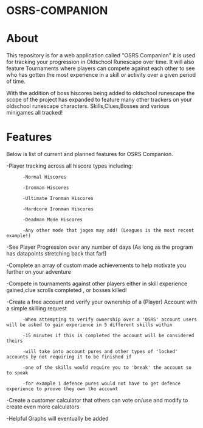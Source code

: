 # OSRS-COMPANION

# About

This repository is for a web application called "OSRS Companion" it is used for tracking your progression in Oldschool Runescape
over time. It will also feature Tournaments where players can compete against each other to see who has gotten the most experience in a
skill or activity over a given period of time.

With the addition of boss hiscores being added to oldschool runescape the scope of the project has expanded to feature many other trackers on your oldschool runescape characters. Skills,Clues,Bosses and various minigames all tracked!

# Features

Below is list of current and planned features for OSRS Companion.

-Player tracking across all hiscore types including:

          -Normal Hiscores

          -Ironman Hiscores
          
          -Ultimate Ironman Hiscores
          
          -Hardcore Ironman Hiscores
          
          -Deadman Mode Hiscores
          
          -Any other mode that jagex may add! (Leagues is the most recent example!)
          
-See Player Progression over any number of days (As long as the program has datapoints stretching back that far!)

-Complete an array of custom made achievements to help motivate you further on your adventure

-Compete in tournaments against other players either in skill experience gained,clue scrolls completed , or bosses killed!

-Create a free account and verify your ownership of a (Player) Account with a simple skilling request

          -When attempting to verify ownership over a 'OSRS' account users will be asked to gain experience in 5 different skills within
          
          -15 minutes if this is completed the account will be considered theirs
          
          -will take into account pures and other types of 'locked' accounts by not requiring it to be finished if
          
          -one of the skills would require you to 'break' the account so to speak
          
          -for example 1 defence pures would not have to get defence experience to proove they own the account
          
-Create a customer calculator that others can vote on/use and modify to create even more calculators

-Helpful Graphs will eventually be added
